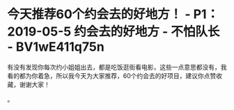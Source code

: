 # 今天推荐60个约会去的好地方！ - P1：2019-05-5 约会去的好地方 - 不怕队长 - BV1wE411q75n

有没有发现你每次约小姐姐出去，都是吃饭逛街看电影，这些一点意思都没有，我看的都为你着急，所以我今天为大家推荐，60个约会去的好项目，建议你点赞收藏，谢谢大家！

。